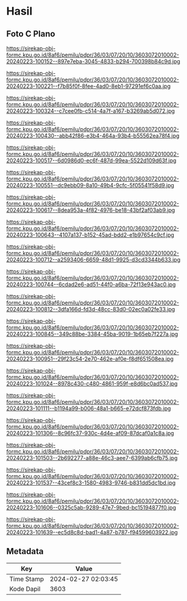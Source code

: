 # Hasil

## Foto C Plano

https://sirekap-obj-formc.kpu.go.id/8af6/pemilu/pdpr/36/03/07/20/10/3603072010002-20240223-100152--897e7eba-3045-4833-b294-700398b84c9d.jpg

https://sirekap-obj-formc.kpu.go.id/8af6/pemilu/pdpr/36/03/07/20/10/3603072010002-20240223-100221--f7b85f0f-8fee-4ad0-8eb1-97291ef6c0aa.jpg

https://sirekap-obj-formc.kpu.go.id/8af6/pemilu/pdpr/36/03/07/20/10/3603072010002-20240223-100324--c7cee0fb-c514-4a7f-a167-b3269ab5d072.jpg

https://sirekap-obj-formc.kpu.go.id/8af6/pemilu/pdpr/36/03/07/20/10/3603072010002-20240223-100430--abb42f86-e3b4-464a-93b4-b55562ea78f4.jpg

https://sirekap-obj-formc.kpu.go.id/8af6/pemilu/pdpr/36/03/07/20/10/3603072010002-20240223-100517--6d0986d0-ec6f-487d-99ea-5522d109d63f.jpg

https://sirekap-obj-formc.kpu.go.id/8af6/pemilu/pdpr/36/03/07/20/10/3603072010002-20240223-100551--dc9ebb09-8a10-49b4-9cfc-5f05541f58d9.jpg

https://sirekap-obj-formc.kpu.go.id/8af6/pemilu/pdpr/36/03/07/20/10/3603072010002-20240223-100617--8dea953a-4f82-4976-be18-43bf2af03ab9.jpg

https://sirekap-obj-formc.kpu.go.id/8af6/pemilu/pdpr/36/03/07/20/10/3603072010002-20240223-100643--4107a137-b152-45ad-bdd2-e1b97654c9cf.jpg

https://sirekap-obj-formc.kpu.go.id/8af6/pemilu/pdpr/36/03/07/20/10/3603072010002-20240223-100712--a2593406-6659-48d1-9925-d3cd3344b633.jpg

https://sirekap-obj-formc.kpu.go.id/8af6/pemilu/pdpr/36/03/07/20/10/3603072010002-20240223-100744--6cdad2e6-ad51-44f0-a6ba-72f13e943ac0.jpg

https://sirekap-obj-formc.kpu.go.id/8af6/pemilu/pdpr/36/03/07/20/10/3603072010002-20240223-100812--3dfa166d-fd3d-48cc-83d0-02ec0a02fe33.jpg

https://sirekap-obj-formc.kpu.go.id/8af6/pemilu/pdpr/36/03/07/20/10/3603072010002-20240223-100845--349c88be-3384-45ba-9019-1b65eb7f227a.jpg

https://sirekap-obj-formc.kpu.go.id/8af6/pemilu/pdpr/36/03/07/20/10/3603072010002-20240223-100951--29f23c54-2e70-462e-af0e-f8df651508ea.jpg

https://sirekap-obj-formc.kpu.go.id/8af6/pemilu/pdpr/36/03/07/20/10/3603072010002-20240223-101024--8978c430-c480-4861-959f-e8d6bc0ad537.jpg

https://sirekap-obj-formc.kpu.go.id/8af6/pemilu/pdpr/36/03/07/20/10/3603072010002-20240223-101111--b1194a99-b006-48a1-b665-e72dcf873fdb.jpg

https://sirekap-obj-formc.kpu.go.id/8af6/pemilu/pdpr/36/03/07/20/10/3603072010002-20240223-101306--8c96fc37-930c-4d4e-af09-87dcaf0a1c8a.jpg

https://sirekap-obj-formc.kpu.go.id/8af6/pemilu/pdpr/36/03/07/20/10/3603072010002-20240223-101503--2b692277-a88e-46c3-aee7-6399ab6cfb75.jpg

https://sirekap-obj-formc.kpu.go.id/8af6/pemilu/pdpr/36/03/07/20/10/3603072010002-20240223-101537--43cef8c3-1580-4983-9746-b831dd5dc1bd.jpg

https://sirekap-obj-formc.kpu.go.id/8af6/pemilu/pdpr/36/03/07/20/10/3603072010002-20240223-101606--0325c5ab-9289-47e7-9bed-bc15194877f0.jpg

https://sirekap-obj-formc.kpu.go.id/8af6/pemilu/pdpr/36/03/07/20/10/3603072010002-20240223-101639--ec5d8c8d-bad1-4a87-b787-f94599603922.jpg


## Metadata

| Key        | Value               |
| ---------- | ------------------- |
| Time Stamp | 2024-02-27 02:03:45 |
| Kode Dapil | 3603                |



